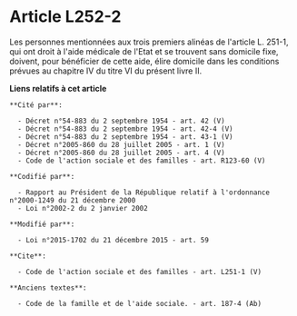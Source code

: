 # Article L252-2

Les personnes mentionnées aux trois premiers alinéas de l'article L. 251-1, qui ont droit à l'aide médicale de l'Etat et se
trouvent sans domicile fixe, doivent, pour bénéficier de cette aide, élire domicile dans les conditions prévues au chapitre
IV du titre VI du présent livre II.

**Liens relatifs à cet article**

	**Cité par**:

	  - Décret n°54-883 du 2 septembre 1954 - art. 42 (V)
	  - Décret n°54-883 du 2 septembre 1954 - art. 42-4 (V)
	  - Décret n°54-883 du 2 septembre 1954 - art. 43-1 (V)
	  - Décret n°2005-860 du 28 juillet 2005 - art. 1 (V)
	  - Décret n°2005-860 du 28 juillet 2005 - art. 4 (V)
	  - Code de l'action sociale et des familles - art. R123-60 (V)

	**Codifié par**:

	  - Rapport au Président de la République relatif à l'ordonnance n°2000-1249 du 21 décembre 2000
	  - Loi n°2002-2 du 2 janvier 2002

	**Modifié par**:

	  - Loi n°2015-1702 du 21 décembre 2015 - art. 59

	**Cite**:

	  - Code de l'action sociale et des familles - art. L251-1 (V)

	**Anciens textes**:

	  - Code de la famille et de l'aide sociale. - art. 187-4 (Ab)
